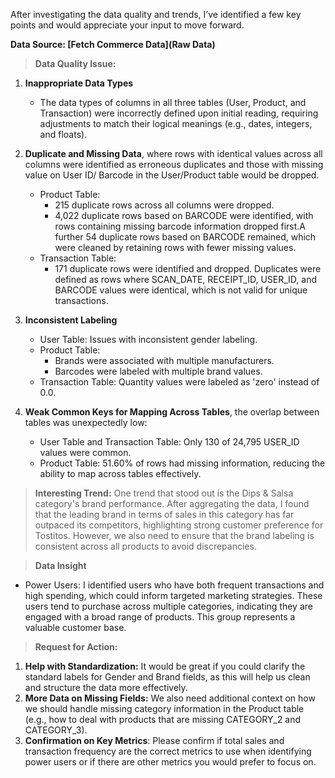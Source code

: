 After investigating the data quality and trends, I’ve identified a few key points and would appreciate your input to move forward. 

**Data Source: [Fetch Commerce Data](Raw Data)**

> **Data Quality Issue:**
1. **Inappropriate Data Types**
    - The data types of columns in all three tables (User, Product, and Transaction) were incorrectly defined upon initial reading, requiring adjustments to match their logical meanings (e.g., dates, integers, and floats).

2. **Duplicate and Missing Data**, where rows with identical values across all columns were identified as erroneous duplicates and those with missing value on User ID/ Barcode in the User/Product table would be dropped.
    - Product Table:
        - 215 duplicate rows across all columns were dropped.
        - 4,022 duplicate rows based on BARCODE were identified, with rows containing missing barcode information dropped first.A further 54 duplicate rows based on BARCODE remained, which were cleaned by retaining rows with fewer missing values.
    - Transaction Table:
        - 171 duplicate rows were identified and dropped. Duplicates were defined as rows where SCAN_DATE, RECEIPT_ID, USER_ID, and BARCODE values were identical, which is not valid for unique transactions.

3. **Inconsistent Labeling**
    - User Table: Issues with inconsistent gender labeling.
    - Product Table:
        - Brands were associated with multiple manufacturers.
        - Barcodes were labeled with multiple brand values.
    - Transaction Table: Quantity values were labeled as 'zero' instead of 0.0.

4. **Weak Common Keys for Mapping Across Tables**, the overlap between tables was unexpectedly low:
    - User Table and Transaction Table: Only 130 of 24,795 USER_ID values were common.
    - Product Table: 51.60% of rows had missing information, reducing the ability to map across tables effectively.

> **Interesting Trend:**
One trend that stood out is the Dips & Salsa category's brand performance. After aggregating the data, I found that the leading brand in terms of sales in this category has far outpaced its competitors, highlighting strong customer preference for Tostitos. However, we also need to ensure that the brand labeling is consistent across all products to avoid discrepancies.

> **Data Insight**
- Power Users: I identified users who have both frequent transactions and high spending, which could inform targeted marketing strategies. These users tend to purchase across multiple categories, indicating they are engaged with a broad range of products. This group represents a valuable customer base.

> **Request for Action:**
1. **Help with Standardization:** It would be great if you could clarify the standard labels for Gender and Brand fields, as this will help us clean and structure the data more effectively.
2. **More Data on Missing Fields:** We also need additional context on how we should handle missing category information in the Product table (e.g., how to deal with products that are missing CATEGORY_2 and CATEGORY_3).
3. **Confirmation on Key Metrics**: Please confirm if total sales and transaction frequency are the correct metrics to use when identifying power users or if there are other metrics you would prefer to focus on.
